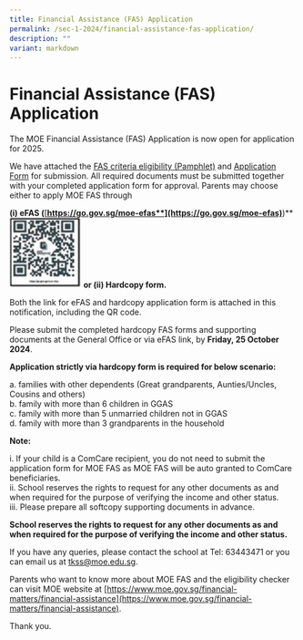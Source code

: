 ```yaml
---
title: Financial Assistance (FAS) Application
permalink: /sec-1-2024/financial-assistance-fas-application/
description: ""
variant: markdown
---
```

# Financial Assistance (FAS) Application

The MOE Financial Assistance (FAS) Application is now open for application for 2025.

We have attached the [FAS criteria eligibility (Pamphlet)](/files/Document_4a_MOE_FAS_pamphlet__EL_.pdf) and [Application Form](/files/MOE_FAS_Application_Form_2025.pdf) for submission. All required documents must be submitted together with your completed application form for approval. Parents may choose either to apply MOE FAS through

**(i) eFAS (**[**https://go.gov.sg/moe-efas**](https://go.gov.sg/moe-efas)**)**
<img src="/images/Sec%201%202023/eFAS.jpg" style="width:25%">
		 **or (ii) Hardcopy form.**

Both the link for eFAS and hardcopy application form is attached in this notification, including the QR code.

Please submit the completed hardcopy FAS forms and supporting documents at the General Office or via eFAS link, by **Friday, 25 October 2024**.

**Application strictly via hardcopy form is required for below scenario:**

a.  families with other dependents (Great grandparents, Aunties/Uncles, Cousins and others) <br>
b.  family with more than 6 children in GGAS <br>
c.  family with more than 5 unmarried children not in GGAS <br> 
d.  family with more than 3 grandparents in the household <br>

**Note:**

i.  If your child is a ComCare recipient, you do not need to submit the application form for MOE FAS as MOE FAS will be auto granted to ComCare beneficiaries.  
ii.  School reserves the rights to request for any other documents as and when required for the purpose of verifying the income and other status.  
iii.  Please prepare all softcopy supporting documents in advance.

**School reserves the rights to request for any other documents as and when required for the purpose of verifying the income and other status.**

If you have any queries, please contact the school at Tel: 63443471 or you can email us at&nbsp;[tkss@moe.edu.sg](mailto:tkss@moe.edu.sg).

Parents who want to know more about MOE FAS and the eligibility checker can visit MOE website at&nbsp;[https://www.moe.gov.sg/financial-matters/financial-assistance](https://www.moe.gov.sg/financial-matters/financial-assistance).

Thank you.